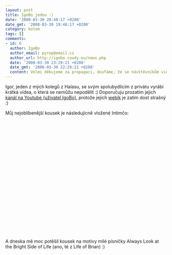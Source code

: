 ```yaml
---
layout: post
title: IgoBo jedou :)
date: '2008-03-30 20:48:17 +0200'
date_gmt: '2008-03-30 19:48:17 +0200'
category: kolem
tags: []
comments:
- id: 6
  author: IgoBo
  author_email: pyrop@email.cz
  author_url: http://igobo.coudy.eu/news.php
  date: '2008-03-30 23:29:21 +0200'
  date_gmt: '2008-03-30 22:29:21 +0200'
  content: Velmi děkujeme za propagaci, doufáme, že se návštěvníkům videjka budou líbat:)
---
```

<p>Igor, jeden z mých kolegů z Halasu, se svým spolubydlícím z privátu vyrábí krátká videa, o která se nemůžu nepodělit :) Doporučuju prozatím jejich <a href="http://www.youtube.com/user/IgoBo">kanál na Youtube (uživatel IgoBo)</a>, protože jejich <a href="http://igobo.coudy.eu/">webík</a> je zatím dost strašný :)</p>
<p>Můj nejoblíbenější kousek je následujícně vložené Intimčo:</p>
<p><object width="425" height="355"><param name="movie" value="http://www.youtube.com/v/NNjYJ4Y6vh8&hl=en"></param><param name="wmode" value="transparent"></param><embed src="http://www.youtube.com/v/NNjYJ4Y6vh8&hl=en" type="application/x-shockwave-flash" wmode="transparent" width="425" height="355"></embed></object></p>
<p>A dneska mě moc potěšil kousek na motivy milé písničky Always Look at the Bright Side of Life (ano, té z Life of Brian) :)</p>
<p><object width="425" height="355"><param name="movie" value="http://www.youtube.com/v/yq9HCdYQzEs&hl=en"></param><param name="wmode" value="transparent"></param><embed src="http://www.youtube.com/v/yq9HCdYQzEs&hl=en" type="application/x-shockwave-flash" wmode="transparent" width="425" height="355"></embed></object></p>
